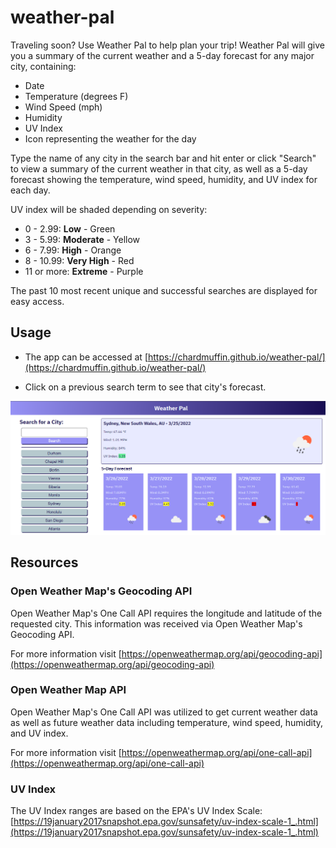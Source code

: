 # weather-pal

Traveling soon? Use Weather Pal to help plan your trip! Weather Pal will give you a summary of the current weather and a 5-day forecast for any major city, containing:
* Date
* Temperature (degrees F)
* Wind Speed (mph)
* Humidity
* UV Index
* Icon representing the weather for the day

Type the name of any city in the search bar and hit enter or click "Search" to view a summary of the current weather in that city, as well as a 5-day forecast showing the temperature, wind speed, humidity, and UV index for each day.

UV index will be shaded depending on severity:

* 0 - 2.99: **Low** - Green
* 3 - 5.99: **Moderate** - Yellow
* 6 - 7.99: **High** - Orange
* 8 - 10.99: **Very High** - Red
* 11 or more: **Extreme** - Purple

The past 10 most recent unique and successful searches are displayed for easy access.



## Usage

* The app can be accessed at [https://chardmuffin.github.io/weather-pal/](https://chardmuffin.github.io/weather-pal/)

* Click on a previous search term to see that city's forecast.


![screen0](./assets/images/screen0.png)

## Resources

### Open Weather Map's Geocoding API

Open Weather Map's One Call API requires the longitude and latitude of the requested city. This information was received via Open Weather Map's Geocoding API.

For more information visit [https://openweathermap.org/api/geocoding-api](https://openweathermap.org/api/geocoding-api)

### Open Weather Map API

Open Weather Map's One Call API was utilized to get current weather data as well as future weather data including temperature, wind speed, humidity, and UV index.

For more information visit [https://openweathermap.org/api/one-call-api](https://openweathermap.org/api/one-call-api)

### UV Index

The UV Index ranges are based on the EPA's UV Index Scale: [https://19january2017snapshot.epa.gov/sunsafety/uv-index-scale-1_.html](https://19january2017snapshot.epa.gov/sunsafety/uv-index-scale-1_.html)